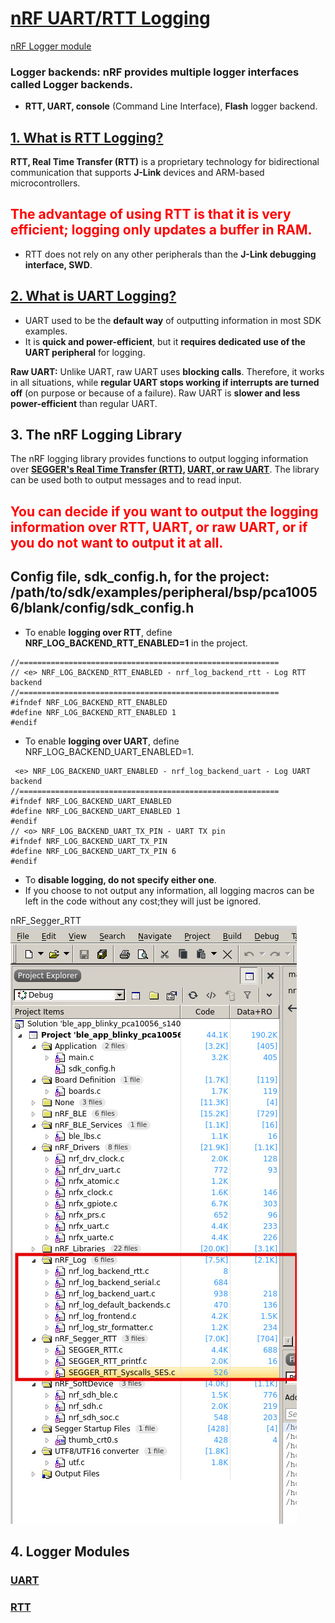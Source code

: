 # [nRF UART/RTT Logging](https://jimmywongiot.com/2020/02/24/print-log-flash-log-crash-log-on-nordic-nrf5-sdk/) 
[nRF Logger module](https://infocenter.nordicsemi.com/index.jsp?topic=%2Fsdk_nrf5_v16.0.0%2Flib_nrf_log.html)  
### Logger backends: nRF provides multiple logger interfaces called Logger backends. 
* **RTT, UART, console** (Command Line Interface), **Flash** logger backend.

## [1. What is RTT Logging?](./0.RTT.md)
**RTT, Real Time Transfer (RTT)** is a proprietary technology for bidirectional communication that supports **J-Link** devices and ARM-based microcontrollers.   
## <span style="color:red">The advantage of using RTT is that it is very **efficient**; logging only **updates a buffer in RAM**.</span> 
* RTT does not rely on any other peripherals than the **J-Link debugging interface, SWD**.

## [2. What is UART Logging?](./0.UART.md)
* UART used to be the **default way** of outputting information in most SDK examples. 
* It is **quick and power-efficient**, but it **requires dedicated use of the UART peripheral** for logging.  

**Raw UART:**
Unlike UART, raw UART uses **blocking calls**. Therefore, it works in all situations, while **regular UART stops working if interrupts are turned off** (on purpose or because of a failure). Raw UART is **slower and less power-efficient** than regular UART.

## 3. The nRF Logging Library
The nRF logging library provides functions to output logging information over **[SEGGER's Real Time Transfer (RTT)](./0.RTT.md), [UART, or raw UART](./0.UART.md)**. The library can be used both to output messages and to read input.

## <span style="color:red">You can decide if you want to output the logging information over RTT, UART, or raw UART, or if you do not want to output it at all.</span>

## Config file, sdk_config.h, for the project: /path/to/sdk/examples/peripheral/bsp/pca10056/blank/config/sdk_config.h


* To enable **logging over RTT**, define **NRF_LOG_BACKEND_RTT_ENABLED=1** in the project. 
```
//==========================================================
// <e> NRF_LOG_BACKEND_RTT_ENABLED - nrf_log_backend_rtt - Log RTT backend
//==========================================================
#ifndef NRF_LOG_BACKEND_RTT_ENABLED
#define NRF_LOG_BACKEND_RTT_ENABLED 1
#endif
```

* To enable **logging over UART**, define NRF_LOG_BACKEND_UART_ENABLED=1. 

```
 <e> NRF_LOG_BACKEND_UART_ENABLED - nrf_log_backend_uart - Log UART backend
//==========================================================
#ifndef NRF_LOG_BACKEND_UART_ENABLED
#define NRF_LOG_BACKEND_UART_ENABLED 1
#endif
// <o> NRF_LOG_BACKEND_UART_TX_PIN - UART TX pin 
#ifndef NRF_LOG_BACKEND_UART_TX_PIN
#define NRF_LOG_BACKEND_UART_TX_PIN 6
#endif
```

* To **disable logging, do not specify either one**.
* If you choose to not output any information, all logging macros can be left in the code without any cost;they will just be ignored. 


nRF_Segger_RTT  
![](./pic/nRF_Log_nRF_Segger_RTT-01.jpg)



## 4. Logger Modules
### [UART](./0.UART.md)
### [RTT](./0.RTT.md)